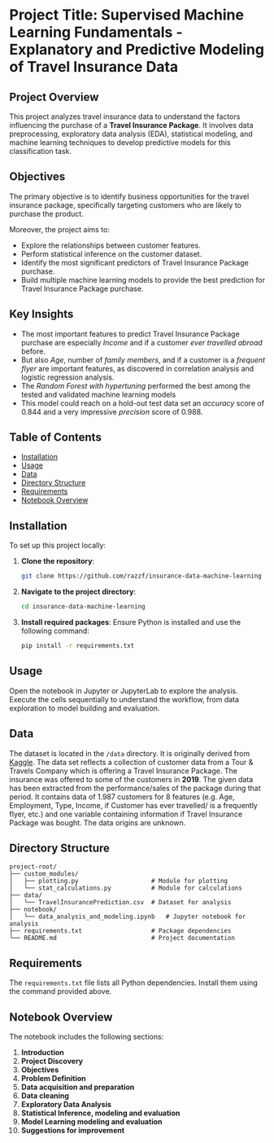 # Project Title: Supervised Machine Learning Fundamentals - Explanatory and Predictive Modeling of Travel Insurance Data

## Project Overview
This project analyzes travel insurance data to understand the factors influencing the purchase of a **Travel Insurance Package**. It involves data preprocessing, exploratory data analysis (EDA), statistical modeling, and machine learning techniques to develop predictive models for this classification task.

## Objectives
The primary objective is to identify business opportunities for the travel insurance package, specifically targeting customers who are likely to purchase the product.

Moreover, the project aims to:
- Explore the relationships between customer features.
- Perform statistical inference on the customer dataset.
- Identify the most significant predictors of Travel Insurance Package purchase.
- Build multiple machine learning models to provide the best prediction for Travel Insurance Package purchase.

## Key Insights
- The most important features to predict Travel Insurance Package purchase are especially *Income* and if a customer *ever travelled abroad* before.
- But also *Age*, number of *family members*, and if a customer is a *frequent flyer* are important features, as discovered in correlation analysis and logistic regression analysis.
- The *Random Forest with hypertuning* performed the best among the tested and validated machine learning models
- This model could reach on a hold-out test data set an *accuracy* score of 0.844 and a very impressive *precision* score of 0.988.

## Table of Contents

- [Installation](#installation)
- [Usage](#usage)
- [Data](#data)
- [Directory Structure](#directory-structure)
- [Requirements](#requirements)
- [Notebook Overview](#notebook-overview)

## Installation

To set up this project locally:
1. **Clone the repository**:
   ```bash
   git clone https://github.com/razzf/insurance-data-machine-learning
   ```
2. **Navigate to the project directory**:
   ```bash
   cd insurance-data-machine-learning
   ```
3. **Install required packages**:
   Ensure Python is installed and use the following command:
   ```bash
   pip install -r requirements.txt
   ```

## Usage

Open the notebook in Jupyter or JupyterLab to explore the analysis. Execute the cells sequentially to understand the workflow, from data exploration to model building and evaluation.


## Data

The dataset is located in the `/data` directory. It is originally derived from [Kaggle](https://www.kaggle.com/datasets/tejashvi14/travel-insurance-prediction-data). The data set reflects a collection of customer data from a Tour & Travels Company which is offering a Travel Insurance Package. The insurance was offered to some of the customers in **2019**. The given data has been extracted from the performance/sales of the package during that period. It contains data of 1.987 customers for 8 features (e.g. Age, Employment, Type, Income, if Customer has ever travelled/ is a frequently flyer, etc.) and one variable containing information if Travel Insurance Package was bought. The data origins are unknown. 

## Directory Structure

```
project-root/
├── custom_modules/
│   ├── plotting.py                    # Module for plotting
│   └── stat_calculations.py           # Module for calculations
├── data/
│   └── TravelInsurancePrediction.csv  # Dataset for analysis
├── notebook/
│   └── data_analysis_and_modeling.ipynb   # Jupyter notebook for analysis
├── requirements.txt                   # Package dependencies
└── README.md                          # Project documentation
```


## Requirements

The `requirements.txt` file lists all Python dependencies. Install them using the command provided above.

## Notebook Overview

The notebook includes the following sections:
1. **Introduction**  
2. **Project Discovery**  
3. **Objectives**
4. **Problem Definition**
5. **Data acquisition and preparation**
6. **Data cleaning**
7. **Exploratory Data Analysis**  
8. **Statistical Inference, modeling and evaluation**   
9. **Model Learning modeling and evaluation**  
10. **Suggestions for improvement**  